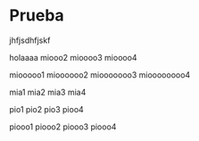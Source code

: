 # Prueba
jhfjsdhfjskf




holaaaa
miooo2
mioooo3
mioooo4

miooooo1
mioooooo2
miooooooo3
mioooooooo4


mia1
mia2
mia3
mia4


pio1
pio2
pio3
pioo4


piooo1
piooo2
piooo3
piooo4

